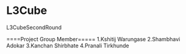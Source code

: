 # L3Cube
L3CubeSecondRound

====Project Group Member=====
1.Kshitij Warungase
2.Shambhavi Adokar
3.Kanchan Shirbhate
4.Pranali Tirkhunde
